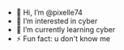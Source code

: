 - 👋 Hi, I’m @pixelle74
- 👀 I’m interested in cyber
- 🌱 I’m currently learning cyber
- ⚡ Fun fact: u don't know me

<!---
pixelle74/pixelle74 is a ✨ special ✨ repository because its `README.md` (this file) appears on your GitHub profile.
You can click the Preview link to take a look at your changes.
--->
